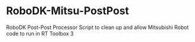 # RoboDK-Mitsu-PostPost
RoboDK Post-Post Processor Script to clean up and allow Mitsubishi Robot code to run in RT Toolbox 3
